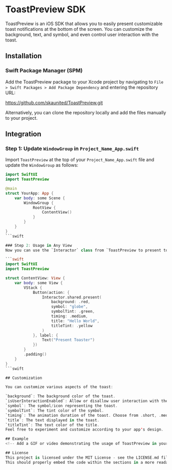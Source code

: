 # ToastPreview SDK

ToastPreview is an iOS SDK that allows you to easily present customizable toast notifications at the bottom of the screen. You can customize the background, text, and symbol, and even control user interaction with the toast.

## Installation

### Swift Package Manager (SPM)

Add the ToastPreview package to your Xcode project by navigating to `File > Swift Packages > Add Package Dependency` and entering the repository URL:

https://github.com/skaunited/ToastPreview.git


Alternatively, you can clone the repository locally and add the files manually to your project.

## Integration

### Step 1: Update `WindowGroup` in `Project_Name_App.swift`

Import `ToastPreview` at the top of your `Project_Name_App.swift` file and update the `WindowGroup` as follows:

```swift
import SwiftUI
import ToastPreview

@main
struct YourApp: App {
    var body: some Scene {
        WindowGroup {
            RootView {
                ContentView()
            }
        }
    }
}
```swift

### Step 2: Usage in Any View
Now you can use the `Interactor` class from `ToastPreview to present toasts from any view in your app. Customize the toast as needed:

```swift
import SwiftUI
import ToastPreview

struct ContentView: View {
    var body: some View {
        VStack {
            Button(action: {
                Interactor.shared.present(
                    background: .red,
                    symbol: "globe",
                    symbolTint: .green,
                    timing: .medium,
                    title: "Hello World",
                    titleTint: .yellow
                )
            }, label: {
                Text("Present Toaster")
            })
        }
        .padding()
    }
}
```swift

## Customization

You can customize various aspects of the toast:

`background`: The background color of the toast.
`isUserInteractionEnabled`: Allow or disallow user interaction with the toast.
`symbol`: The symbol/icon representing the toast.
`symbolTint`: The tint color of the symbol.
`timing`: The animation duration of the toast. Choose from .short, .medium, or .long.
`title`: The text displayed in the toast.
`titleTint`: The text color of the title.
Feel free to experiment and customize according to your app's design.

## Example
<!-- Add a GIF or video demonstrating the usage of ToastPreview in your app -->

## License
This project is licensed under the MIT License - see the LICENSE.md file for details.
This should properly embed the code within the sections in a more readable manner.

